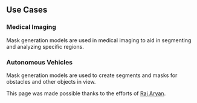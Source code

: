 ## Use Cases

### Medical Imaging

Mask generation models are used in medical imaging to aid in segmenting and analyzing specific regions.

### Autonomous Vehicles

Mask generation models are used to create segments and masks for obstacles and other objects in view.

This page was made possible thanks to the efforts of [Raj Aryan](https://huggingface.co/thatrajaryan).
